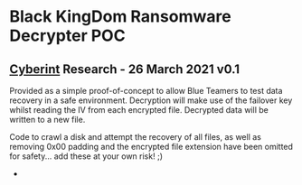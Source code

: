 # Black KingDom Ransomware Decrypter POC
## [Cyberint](https://blog.cyberint.com) Research - 26 March 2021 v0.1

Provided as a simple proof-of-concept to allow Blue Teamers to test data recovery in a safe environment. Decryption will make use of the failover key whilst reading the IV from each encrypted file. Decrypted data will be written to a new file.

Code to crawl a disk and attempt the recovery of all files, as well as removing 0x00 padding and the encrypted file extension have been omitted for safety... add these at your own risk! ;)

* <script>.py - The decyption PoC, written in Python 3 and should be supplied a single Black KingDom encrypted file path/name as an argument.
* encrypted[123].txt - Example Black KingDom encrypted files (from the Python directory on my test VM) for testing purposes... note the IV differs per file!
* encrypted[123].txt.decrypted - Proof that the tool works when the data is encrypted using the failover key.

By all means rewrite this code or wrap it in a directory walker to decrypt everything on an impacted server BUT consider that it will create new files (disk space?) and that it won't handle files that were corrupted by the original process or encrypted multiple times.
Furthermore, exercise caution if attempting to automatically remove the `0x00` padding that may have been added to files or 'right' trimming filenamesto remove the random 4-7 character file extension added by this ransomware!

Be on the look out for our report that features this script, it should be dropping any time soon on the blog!

---

THIS SCRIPT IS PROVIDED 'AS IS' FOR PROOF-OF-CONCEPT PURPOSES ONLY AND SHOULD NOT BE USED IN PRODUCTION ENVIRONMENTS OR DATA LOSS MAY OCCUR! ATTEMPTS TO DECRYPT DATA SHOULD BE CONDUCTED AGAINST BACKUPS IN A SAFE 'SECONDARY' ENVIRONMENT. NO WARRANTY EXPRESSED OR IMPLIED.
